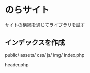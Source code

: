 のらサイト
=======

サイトの構築を通じてライブラリを試す

インデックスを作成
---
public/
	assets/
		css/
		js/
		img/
	index.php

header.php
